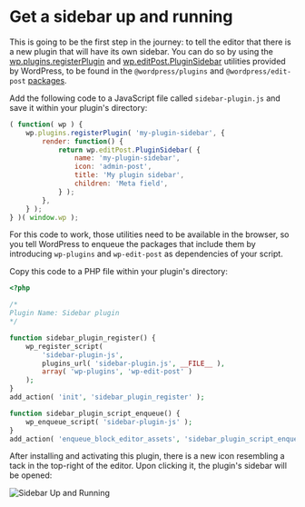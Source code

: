 # Get a sidebar up and running

This is going to be the first step in the journey: to tell the editor that there is a new plugin that will have its own sidebar. You can do so by using the [wp.plugins.registerPlugin](https://wordpress.org/gutenberg/handbook/designers-developers/developers/packages/packages-plugins/) and [wp.editPost.PluginSidebar](https://wordpress.org/gutenberg/handbook/designers-developers/developers/packages/packages-edit-post/#pluginsidebar) utilities provided by WordPress, to be found in the `@wordpress/plugins` and `@wordpress/edit-post` [packages](https://wordpress.org/gutenberg/handbook/designers-developers/developers/packages/).

Add the following code to a JavaScript file called `sidebar-plugin.js` and save it within your plugin's directory:

```js
( function( wp ) {
	wp.plugins.registerPlugin( 'my-plugin-sidebar', {
		render: function() {
			return wp.editPost.PluginSidebar( {
				name: 'my-plugin-sidebar',
				icon: 'admin-post',
				title: 'My plugin sidebar',
				children: 'Meta field',
			} );
		},
	} );
} )( window.wp );
```

For this code to work, those utilities need to be available in the browser, so you tell WordPress to enqueue the packages that include them by introducing `wp-plugins` and `wp-edit-post` as dependencies of your script.

Copy this code to a PHP file within your plugin's directory:

```php
<?php

/*
Plugin Name: Sidebar plugin
*/

function sidebar_plugin_register() {
	wp_register_script(
		'sidebar-plugin-js',
		plugins_url( 'sidebar-plugin.js', __FILE__ ),
		array( 'wp-plugins', 'wp-edit-post' )
	);
}
add_action( 'init', 'sidebar_plugin_register' );

function sidebar_plugin_script_enqueue() {
	wp_enqueue_script( 'sidebar-plugin-js' );
}
add_action( 'enqueue_block_editor_assets', 'sidebar_plugin_script_enqueue' );
```

After installing and activating this plugin, there is a new icon resembling a tack in the top-right of the editor. Upon clicking it, the plugin's sidebar will be opened:

![Sidebar Up and Running](https://raw.githubusercontent.com/WordPress/gutenberg/master/docs/designers-developers/assets/sidebar-up-and-running.png)
